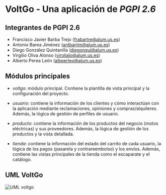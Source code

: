# VoltGo - Una aplicación de _PGPI 2.6_

## Integrantes de PGPI 2.6

- Francisco Javier Barba Trejo (frabartre@alum.us.es)
- Antonio Barea Jiménez (antbarjim@alum.us.es)
- Diego González Quintanilla (diegonqui@alum.us.es)
- Virgilio Oliva Alonso (virolialo@alum.us.es)
- Alberto Perea León (albperleo@alum.us.es)

## Módulos principales

- *voltgo*: módulo principal. Contiene la plantilla de vista principal y la configuración del proyecto.

- *usuario*: contiene la información de los clientes y cómo interactúan con la aplicación mediante reclamaciones, opiniones y compras/alquileres. Además, la lógica de gestión de perfiles de usuario.

- *producto*: contiene la información de los productos del negocio (motos eléctricas) y sus proveedores. Además, la lógica de gestión de los productos y la vista detallada.

- *tienda*: contiene la información del estado del carrito de cada usuario, la lógica de los pagos (pasarela y contrareembolso) y los envíos. Además, contiene las vistas principales de la tienda como el escaparate y el catálogo.

## UML VoltGo

![UML voltgo](https://drive.google.com/file/d/18ey6PsYQAxUNZL55r-Hsbjk6hgOFpZyd/view?usp=drive_link)
